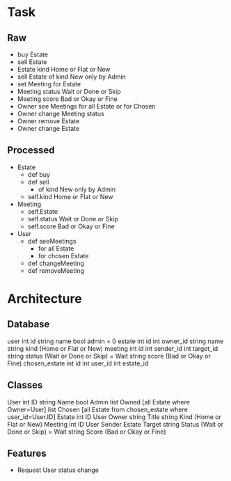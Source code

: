 # Task
## Raw
- buy Estate
- sell Estate
- Estate kind Home or Flat or New
- sell Estate of kind New only by Admin 
- set Meeting for Estate 
- Meeting status Wait or Done or Skip
- Meeting score Bad or Okay or Fine
- Owner see Meetings for all Estate or for Chosen
- Owner change Meeting status 
- Owner remove Estate 
- Owner change Estate 

## Processed
- Estate 
  - def buy 
  - def sell 
    - of kind New only by Admin 
  - self.kind Home or Flat or New
- Meeting
  - self.Estate 
  - self.status Wait or Done or Skip
  - self.score Bad or Okay or Fine
- User 
  - def seeMeetings
    - for all Estate
    - for chosen Estate
  - def changeMeeting
  - def removeMeeting

# Architecture
## Database
user 
  int id 
  string name 
  bool admin = 0
estate 
  int id 
  int owner_id
  string name
  string kind (Home or Flat or New)
meeting 
  int id 
  int sender_id
  int target_id
  string status (Wait or Done or Skip) = Wait
  string score (Bad or Okay or Fine)
chosen_estate
  int id 
  int user_id
  int estate_id

## Classes
User 
  int ID 
  string Name 
  bool Admin
  list<Estate> Owned [all Estate where Owner=User]
  list<Estate> Chosen [all Estate from chosen_estate where user_id=User.ID]
Estate 
  int ID 
  User Owner
  string Title
  string Kind (Home or Flat or New)
Meeting 
  int ID 
  User Sender
  Estate Target
  string Status (Wait or Done or Skip) = Wait
  string Score (Bad or Okay or Fine)

## Features 
- Request User status change 